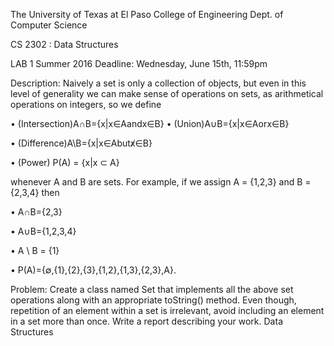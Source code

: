 The University of Texas at El Paso College of Engineering Dept. of Computer Science

CS 2302 : Data Structures 

LAB 1 Summer 2016 Deadline: Wednesday, June 15th, 11:59pm

Description: Naively a set is only a collection of objects, but even in this level of generality we can make sense of operations on sets, as arithmetical operations on integers, so we define

• (Intersection)A∩B={x|x∈Aandx∈B} • (Union)A∪B={x|x∈Aorx∈B}

• (Difference)A\B={x|x∈Abutx̸∈B}

• (Power) P(A) = {x|x ⊂ A}

whenever A and B are sets. For example, if we assign A = {1,2,3} and B = {2,3,4} then

• A∩B={2,3}

• A∪B={1,2,3,4}

• A \ B = {1}

• P(A)={∅,{1},{2},{3},{1,2},{1,3},{2,3},A}.

Problem: Create a class named Set that implements all the above set operations along with an appropriate toString() method. Even though, repetition of an element within a set is irrelevant, avoid including an element in a set more than once. Write a report describing your work.
Data Structures


